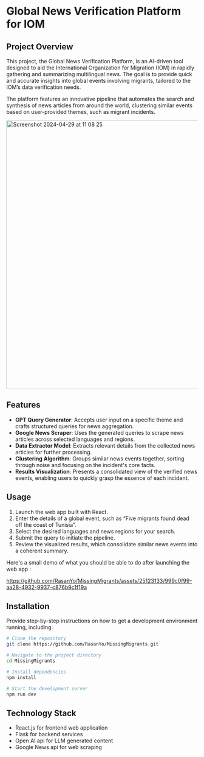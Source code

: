# Global News Verification Platform for IOM

## Project Overview

This project, the Global News Verification Platform, is an AI-driven tool designed to aid the International Organization for Migration (IOM) in rapidly gathering and summarizing multilingual news. The goal is to provide quick and accurate insights into global events involving migrants, tailored to the IOM’s data verification needs.

The platform features an innovative pipeline that automates the search and synthesis of news articles from around the world, clustering similar events based on user-provided themes, such as migrant incidents.

<img width="706" alt="Screenshot 2024-04-29 at 11 08 25" src="https://github.com/RasanYo/MissingMigrants/assets/25123133/cf5effb9-bb91-4e8c-a664-881acc297820">

## Features

- **GPT Query Generator**: Accepts user input on a specific theme and crafts structured queries for news aggregation.
- **Google News Scraper**: Uses the generated queries to scrape news articles across selected languages and regions.
- **Data Extractor Model**: Extracts relevant details from the collected news articles for further processing.
- **Clustering Algorithm**: Groups similar news events together, sorting through noise and focusing on the incident's core facts.
- **Results Visualization**: Presents a consolidated view of the verified news events, enabling users to quickly grasp the essence of each incident.

## Usage

1. Launch the web app built with React.
2. Enter the details of a global event, such as “Five migrants found dead off the coast of Tunisia”.
3. Select the desired languages and news regions for your search.
4. Submit the query to initiate the pipeline.
5. Review the visualized results, which consolidate similar news events into a coherent summary.

Here's a small demo of what you should be able to do after launching the web app :

https://github.com/RasanYo/MissingMigrants/assets/25123133/999c0f99-aa28-4932-9937-c876b9c1f19a


## Installation

Provide step-by-step instructions on how to get a development environment running, including:

```bash
# Clone the repository
git clone https://github.com/RasanYo/MissingMigrants.git

# Navigate to the project directory
cd MissingMigrants

# Install dependencies
npm install

# Start the development server
npm run dev
```

## Technology Stack

- React.js for frontend web application
- Flask for backend services
- Open AI api for LLM generated content
- Google News api for web scraping
